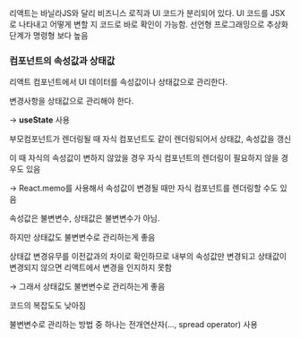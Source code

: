 리액트는 바닐라JS와 달리 비즈니스 로직과 UI 코드가 분리되어 있다.
UI 코드를 JSX로 나타내고 어떻게 변할 지 코드로 바로 확인이 가능함. 
선언형 프로그래밍으로 추상화 단계가 명령형 보다 높음


### 컴포넌트의 속성값과 상태값

리액트 컴포넌트에서 UI 데이터를 속성값이나 상태값으로 관리한다.

변경사항을 상태값으로 관리해야 한다.

→ **useState** 사용 

부모컴포넌트가 렌더링될 때 자식 컴포넌트도 같이 렌더링되어서 상태값, 속성값을 갱신

이 때 자식의 속성값이 변하지 않았을 경우 자식 컴포넌트의 렌더링이 필요하지 않을 경우도 있음

→ React.memo를 사용해서 속성값이 변경될 때만 자식 컴포넌트를 렌더링할 수도 있음

속성값은 불변변수, 상태값은 불변변수가 아님.

하지만 상태값도 불변변수로 관리하는게 좋음

상태값 변경유무를 이전값과의 차이로 확인하므로 내부의 속성값만 변경되고 상태값이 변경되지 않으면 리액트에서 변경을 인지하지 못함

→ 그래서 상태값도 불변변수로 관리하는게 좋음

코드의 복잡도도 낮아짐

불변변수로 관리하는 방법 중 하나는 전개연산자(..., spread operator) 사용